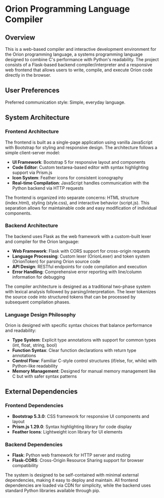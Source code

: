 # Orion Programming Language Compiler

## Overview

This is a web-based compiler and interactive development environment for the Orion programming language, a systems programming language designed to combine C's performance with Python's readability. The project consists of a Flask-based backend compiler/interpreter and a responsive web frontend that allows users to write, compile, and execute Orion code directly in the browser.

## User Preferences

Preferred communication style: Simple, everyday language.

## System Architecture

### Frontend Architecture
The frontend is built as a single-page application using vanilla JavaScript with Bootstrap for styling and responsive design. The architecture follows a simple client-server model:

- **UI Framework**: Bootstrap 5 for responsive layout and components
- **Code Editor**: Custom textarea-based editor with syntax highlighting support via Prism.js
- **Icon System**: Feather icons for consistent iconography
- **Real-time Compilation**: JavaScript handles communication with the Python backend via HTTP requests

The frontend is organized into separate concerns: HTML structure (index.html), styling (style.css), and interactive behavior (script.js). This separation allows for maintainable code and easy modification of individual components.

### Backend Architecture
The backend uses Flask as the web framework with a custom-built lexer and compiler for the Orion language:

- **Web Framework**: Flask with CORS support for cross-origin requests
- **Language Processing**: Custom lexer (OrionLexer) and token system (OrionToken) for parsing Orion source code
- **API Design**: RESTful endpoints for code compilation and execution
- **Error Handling**: Comprehensive error reporting with line/column information for debugging

The compiler architecture is designed as a traditional two-phase system with lexical analysis followed by parsing/interpretation. The lexer tokenizes the source code into structured tokens that can be processed by subsequent compilation phases.

### Language Design Philosophy
Orion is designed with specific syntax choices that balance performance and readability:

- **Type System**: Explicit type annotations with support for common types (int, float, string, bool)
- **Function Syntax**: Clear function declarations with return type annotations
- **Control Flow**: Familiar C-style control structures (if/else, for, while) with Python-like readability
- **Memory Management**: Designed for manual memory management like C but with safer syntax patterns

## External Dependencies

### Frontend Dependencies
- **Bootstrap 5.3.0**: CSS framework for responsive UI components and layout
- **Prism.js 1.29.0**: Syntax highlighting library for code display
- **Feather Icons**: Lightweight icon library for UI elements

### Backend Dependencies
- **Flask**: Python web framework for HTTP server and routing
- **Flask-CORS**: Cross-Origin Resource Sharing support for browser compatibility

The system is designed to be self-contained with minimal external dependencies, making it easy to deploy and maintain. All frontend dependencies are loaded via CDN for simplicity, while the backend uses standard Python libraries available through pip.